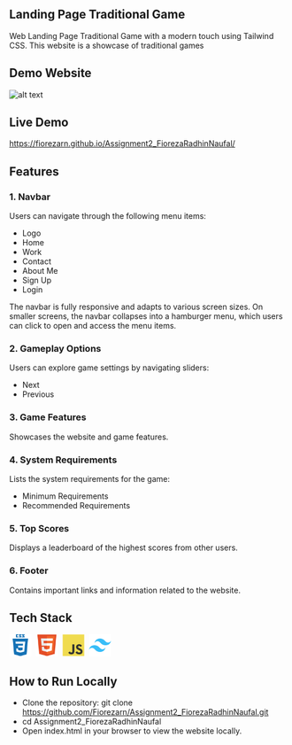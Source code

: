 ## Landing Page Traditional Game

Web Landing Page Traditional Game with a modern touch using Tailwind CSS. This website is a showcase of traditional games

## Demo Website

![alt text](https://github.com/Fiorezarn/Assignment2_FiorezaRadhinNaufal/blob/main/Assets/image/demogif.gif)

## Live Demo

https://fiorezarn.github.io/Assignment2_FiorezaRadhinNaufal/

## Features

### 1. Navbar

Users can navigate through the following menu items:

- Logo
- Home
- Work
- Contact
- About Me
- Sign Up
- Login
  
The navbar is fully responsive and adapts to various screen sizes. On smaller screens, the navbar collapses into a hamburger menu, which users can click to open and access the menu items.

### 2. Gameplay Options

Users can explore game settings by navigating sliders:

- Next
- Previous

### 3. Game Features

Showcases the website and game features.

### 4. System Requirements

Lists the system requirements for the game:

- Minimum Requirements
- Recommended Requirements

### 5. Top Scores

Displays a leaderboard of the highest scores from other users.

### 6. Footer

Contains important links and information related to the website.

## Tech Stack

<div>
<img src="https://github.com/devicons/devicon/blob/master/icons/css3/css3-plain-wordmark.svg"  title="CSS3" alt="CSS" width="40" height="40"/>&nbsp;
<img src="https://github.com/devicons/devicon/blob/master/icons/html5/html5-original.svg" title="HTML5" alt="HTML" width="40" height="40"/>&nbsp;
<img src="https://github.com/devicons/devicon/blob/master/icons/javascript/javascript-original.svg" title="JavaScript" alt="JavaScript" width="40" height="40"/>&nbsp;
<img src="https://github.com/devicons/devicon/blob/master/icons/tailwindcss/tailwindcss-original.svg" title="Tailwind" alt="Tailwind" width="40" height="40"/>&nbsp;
</div>

## How to Run Locally

- Clone the repository: git clone https://github.com/Fiorezarn/Assignment2_FiorezaRadhinNaufal.git
- cd Assignment2_FiorezaRadhinNaufal
- Open index.html in your browser to view the website locally.
